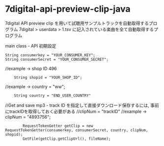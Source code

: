 # 7digital-api-preview-clip-java
7digital API preview clip を用いて試聴用サンプルトラックを自動取得するプログラム
7digital > userdata > 1.tsv に記入されている楽曲を全て自動取得するプログラム

main class - API 初期設定

	String consumerkey = "YOUR_CONSUMER_KEY";
	String consumerSecret = "YOUR_CONSUMER_SECRET";

//example -> shop ID 496

		String shopid = "YOUR_SHOP_ID";

//example -> country = "ww";

		String country = "END_USER_COUNTRY"
 
  
//Get and save mp3 - track ID を指定して直接ダウンロード保存するには, 事前にtrackIDを取得しておく必要がある
//clipNum = "trackID"
//example -> clipNum = "4893756";

			RequestTokenGetter getClip = new RequestTokenGetter(consumerkey, consumerSecret, country, clipNum, shopid);
			GetFile(getClip.getClipUrl(), fileName);
    
